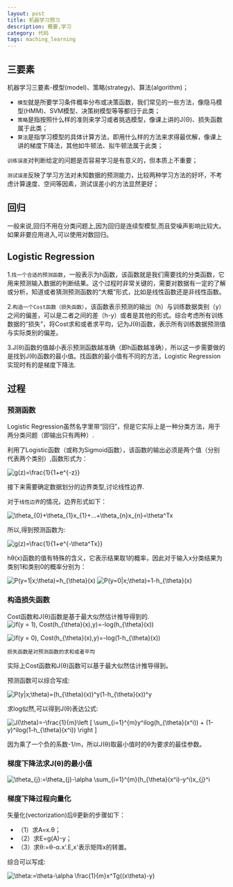 ```yaml
---
layout: post
title: 机器学习预习
description: 概要,学习
category: 代码
tags: maching_learning
---
```

## 三要素
机器学习三要素-模型(model)、策略(strategy)、算法(algorithm)；

*   `模型`就是所要学习条件概率分布或决策函数，我们常见的一些方法，像隐马模型(HMM)、SVM模型、决策树模型等等都归于此类；
*   `策略`是指按照什么样的准则来学习或者挑选模型，像课上讲的J(Θ)、损失函数属于此类；
*   `算法`是指学习模型的具体计算方法，即用什么样的方法来求得最优解，像课上讲的梯度下降法，其他如牛顿法、拟牛顿法属于此类；

`训练误差`对判断给定的问题是否容易学习是有意义的，但本质上不重要；

`测试误差`反映了学习方法对未知数据的预测能力，比较两种学习方法的好坏，不考虑计算速度、空间等因素，测试误差小的方法显然更好；

## 回归
一般来说,回归不用在分类问题上,因为回归是连续型模型,而且受噪声影响比较大。如果非要应用进入,可以使用对数回归。

## Logistic Regression
1.`找一个合适的预测函数`，一般表示为h函数，该函数就是我们需要找的分类函数，它用来预测输入数据的判断结果。这个过程时非常关键的，需要对数据有一定的了解或分析，知道或者猜测预测函数的“大概”形式，比如是线性函数还是非线性函数。

2.`构造一个Cost函数（损失函数）`，该函数表示预测的输出（h）与训练数据类别（y）之间的偏差，可以是二者之间的差（h-y）或者是其他的形式。综合考虑所有训练数据的“损失”，将Cost求和或者求平均，记为J(θ)函数，表示所有训练数据预测值与实际类别的偏差。

3.J(θ)函数的值越小表示预测函数越准确（即h函数越准确），所以这一步需要做的是找到J(θ)函数的最小值。找函数的最小值有不同的方法，Logistic Regression实现时有的是梯度下降法.

## 过程
### 预测函数

Logistic Regression虽然名字里带“回归”，但是它实际上是一种分类方法，用于两分类问题（即输出只有两种）.

利用了Logistic函数（或称为Sigmoid函数），该函数的输出必须是两个值（分别代表两个类别）,函数形式为：

<img src="http://latex.codecogs.com/gif.latex?\inline&space;\dpi{120}&space;g(z)=\frac{1}{1&plus;e^{-z}}" title="g(z)=\frac{1}{1+e^{-z}}" />

接下来需要确定数据划分的边界类型,讨论线性边界.

对于`线性边界`的情况，边界形式如下：

<img src="http://latex.codecogs.com/gif.latex?\inline&space;\dpi{120}&space;\theta_{0}&plus;\theta_{1}x_{1}&plus;...&plus;\theta_{n}x_{n}=\theta^Tx" title="\theta_{0}+\theta_{1}x_{1}+...+\theta_{n}x_{n}=\theta^Tx" />

所以,得到预测函数为:

<img src="http://latex.codecogs.com/gif.latex?\inline&space;\dpi{120}&space;g(z)=\frac{1}{1&plus;e^{-\theta^Tx}}" title="g(z)=\frac{1}{1+e^{-\theta^Tx}}" />

hθ(x)函数的值有特殊的含义，它表示结果取1的概率，因此对于输入x分类结果为类别1和类别0的概率分别为：

<img src="http://latex.codecogs.com/gif.latex?\inline&space;\dpi{120}&space;P(y=1|x;\theta)=h_{\theta}(x)" title="P(y=1|x;\theta)=h_{\theta}(x)" />

<img src="http://latex.codecogs.com/gif.latex?\inline&space;\dpi{120}&space;P(y=0|x;\theta)=1-h_{\theta}(x)" title="P(y=0|x;\theta)=1-h_{\theta}(x)" />

### 构造损失函数
Cost函数和J(θ)函数是基于最大似然估计推导得到的.
<img src="http://latex.codecogs.com/gif.latex?\inline&space;\dpi{120}&space;if(y&space;=&space;1),&space;Cost(h_{\theta}(x),y)=-log(h_{\theta}(x))" title="if(y = 1), Cost(h_{\theta}(x),y)=-log(h_{\theta}(x))" />

<img src="http://latex.codecogs.com/gif.latex?\inline&space;\dpi{120}&space;if(y&space;=&space;0),&space;Cost(h_{\theta}(x),y)=-log(1-h_{\theta}(x))" title="if(y = 0), Cost(h_{\theta}(x),y)=-log(1-h_{\theta}(x))" />

`损失函数是对预测函数的求和或者平均`

实际上Cost函数和J(θ)函数可以基于最大似然估计推导得到。

预测函数可以综合写成:

<img src="http://latex.codecogs.com/gif.latex?\inline&space;\dpi{120}&space;P(y|x;\theta)=(h_{\theta}(x))^y(1-h_{\theta}(x))^y" title="P(y|x;\theta)=(h_{\theta}(x))^y(1-h_{\theta}(x))^y" />

求log似然,可以得到J(θ)表达公式:

<img src="http://latex.codecogs.com/gif.latex?\inline&space;\dpi{120}&space;J(\theta)=-\frac{1}{m}\left&space;[&space;\sum_{i=1}^{m}y^ilog(h_{\theta}(x^i))&space;&plus;&space;(1-y)^ilog(1-h_{\theta}(x^i))&space;\right&space;]" title="J(\theta)=-\frac{1}{m}\left [ \sum_{i=1}^{m}y^ilog(h_{\theta}(x^i)) + (1-y)^ilog(1-h_{\theta}(x^i)) \right ]" />

因为乘了一个负的系数-1/m，所以J(θ)取最小值时的θ为要求的最佳参数。

### 梯度下降法求J(θ)的最小值

<img src="http://latex.codecogs.com/gif.latex?\inline&space;\dpi{120}&space;\theta_{j}:=\theta_{j}-\alpha&space;\sum_{i=1}^{m}(h_{\theta}(x^i)-y^i)x_{j}^i" title="\theta_{j}:=\theta_{j}-\alpha \sum_{i=1}^{m}(h_{\theta}(x^i)-y^i)x_{j}^i" />

### 梯度下降过程向量化

矢量化(vectorization)后θ更新的步骤如下：

*   （1）求A=x.θ；
*   （2）求E=g(A)-y；
*   （3）求θ:=θ-α.x'.E,x'表示矩阵x的转置。

综合可以写成:

<img src="http://latex.codecogs.com/gif.latex?\inline&space;\dpi{120}&space;\theta:=\theta-\alpha&space;\frac{1}{m}x^Tg((x\theta)-y)" title="\theta:=\theta-\alpha \frac{1}{m}x^Tg((x\theta)-y)" />








